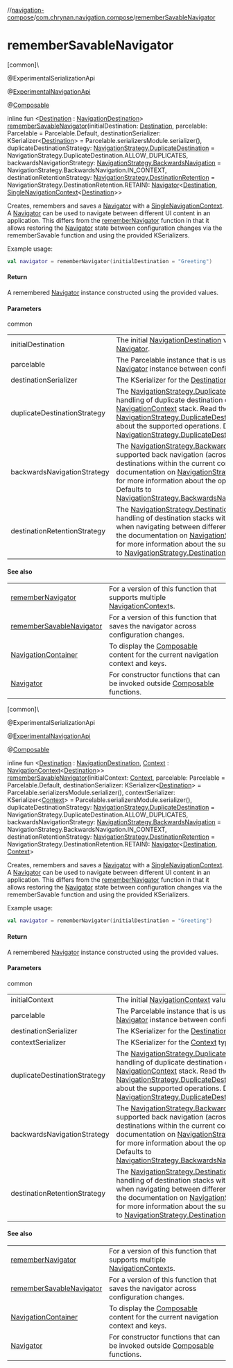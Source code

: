 //[navigation-compose](../../index.md)/[com.chrynan.navigation.compose](index.md)/[rememberSavableNavigator](remember-savable-navigator.md)

# rememberSavableNavigator

[common]\

@ExperimentalSerializationApi

@[ExperimentalNavigationApi](../../../navigation-core/navigation-core/com.chrynan.navigation/-experimental-navigation-api/index.md)

@[Composable](https://developer.android.com/reference/kotlin/androidx/compose/runtime/Composable.html)

inline fun &lt;[Destination](remember-savable-navigator.md) : [NavigationDestination](../../../navigation-core/com.chrynan.navigation/-navigation-destination/index.md)&gt; [rememberSavableNavigator](remember-savable-navigator.md)(initialDestination: [Destination](remember-savable-navigator.md), parcelable: Parcelable = Parcelable.Default, destinationSerializer: KSerializer&lt;[Destination](remember-savable-navigator.md)&gt; = Parcelable.serializersModule.serializer(), duplicateDestinationStrategy: [NavigationStrategy.DuplicateDestination](../../../navigation-core/navigation-core/com.chrynan.navigation/-navigation-strategy/-duplicate-destination/index.md) = NavigationStrategy.DuplicateDestination.ALLOW_DUPLICATES, backwardsNavigationStrategy: [NavigationStrategy.BackwardsNavigation](../../../navigation-core/navigation-core/com.chrynan.navigation/-navigation-strategy/-backwards-navigation/index.md) = NavigationStrategy.BackwardsNavigation.IN_CONTEXT, destinationRetentionStrategy: [NavigationStrategy.DestinationRetention](../../../navigation-core/navigation-core/com.chrynan.navigation/-navigation-strategy/-destination-retention/index.md) = NavigationStrategy.DestinationRetention.RETAIN): [Navigator](../../../navigation-core/navigation-core/com.chrynan.navigation/-navigator/index.md)&lt;[Destination](remember-savable-navigator.md), [SingleNavigationContext](../../../navigation-core/navigation-core/com.chrynan.navigation/-single-navigation-context/index.md)&lt;[Destination](remember-savable-navigator.md)&gt;&gt;

Creates, remembers and saves a [Navigator](../../../navigation-core/navigation-core/com.chrynan.navigation/-navigator/index.md) with a [SingleNavigationContext](../../../navigation-core/navigation-core/com.chrynan.navigation/-single-navigation-context/index.md). A [Navigator](../../../navigation-core/navigation-core/com.chrynan.navigation/-navigator/index.md) can be used to navigate between different UI content in an application. This differs from the [rememberNavigator](remember-navigator.md) function in that it allows restoring the [Navigator](../../../navigation-core/navigation-core/com.chrynan.navigation/-navigator/index.md) state between configuration changes via the rememberSavable function and using the provided KSerializers.

Example usage:

```kotlin
val navigator = rememberNavigator(initialDestination = "Greeting")
```

#### Return

A remembered [Navigator](../../../navigation-core/navigation-core/com.chrynan.navigation/-navigator/index.md) instance constructed using the provided values.

#### Parameters

common

| | |
|---|---|
| initialDestination | The initial [NavigationDestination](../../../navigation-core/com.chrynan.navigation/-navigation-destination/index.md) value to start at for this [Navigator](../../../navigation-core/navigation-core/com.chrynan.navigation/-navigator/index.md). |
| parcelable | The Parcelable instance that is used to store and retrieve the [Navigator](../../../navigation-core/navigation-core/com.chrynan.navigation/-navigator/index.md) instance between configuration changes. |
| destinationSerializer | The KSerializer for the [Destination](remember-savable-navigator.md) type. |
| duplicateDestinationStrategy | The [NavigationStrategy.DuplicateDestination](../../../navigation-core/navigation-core/com.chrynan.navigation/-navigation-strategy/-duplicate-destination/index.md) strategy for handling of duplicate destination content within a [NavigationContext](../../../navigation-core/navigation-core/com.chrynan.navigation/-navigation-context/index.md) stack. Read the documentation on [NavigationStrategy.DuplicateDestination](../../../navigation-core/navigation-core/com.chrynan.navigation/-navigation-strategy/-duplicate-destination/index.md) for more information about the supported operations. Defaults to [NavigationStrategy.DuplicateDestination.ALLOW_DUPLICATES](../../../navigation-core/navigation-core/com.chrynan.navigation/-navigation-strategy/-duplicate-destination/-a-l-l-o-w_-d-u-p-l-i-c-a-t-e-s/index.md). |
| backwardsNavigationStrategy | The [NavigationStrategy.BackwardsNavigation](../../../navigation-core/navigation-core/com.chrynan.navigation/-navigation-strategy/-backwards-navigation/index.md) strategy of supported back navigation (across contexts or just destinations within the current context). Read the documentation on [NavigationStrategy.BackwardsNavigation](../../../navigation-core/navigation-core/com.chrynan.navigation/-navigation-strategy/-backwards-navigation/index.md) for more information about the operations that are supported. Defaults to [NavigationStrategy.BackwardsNavigation.IN_CONTEXT](../../../navigation-core/navigation-core/com.chrynan.navigation/-navigation-strategy/-backwards-navigation/-i-n_-c-o-n-t-e-x-t/index.md). |
| destinationRetentionStrategy | The [NavigationStrategy.DestinationRetention](../../../navigation-core/navigation-core/com.chrynan.navigation/-navigation-strategy/-destination-retention/index.md) strategy for handling of destination stacks within a [NavigationContext](../../../navigation-core/navigation-core/com.chrynan.navigation/-navigation-context/index.md) when navigating between different [NavigationContext](../../../navigation-core/navigation-core/com.chrynan.navigation/-navigation-context/index.md)s. Read the documentation on [NavigationStrategy.DestinationRetention](../../../navigation-core/navigation-core/com.chrynan.navigation/-navigation-strategy/-destination-retention/index.md) for more information about the supported operations. Defaults to [NavigationStrategy.DestinationRetention.RETAIN](../../../navigation-core/navigation-core/com.chrynan.navigation/-navigation-strategy/-destination-retention/-r-e-t-a-i-n/index.md). |

#### See also

| | |
|---|---|
| [rememberNavigator](remember-navigator.md) | For a version of this function that supports multiple [NavigationContext](../../../navigation-core/navigation-core/com.chrynan.navigation/-navigation-context/index.md)s. |
| [rememberSavableNavigator](remember-savable-navigator.md) | For a version of this function that saves the navigator across configuration changes. |
| [NavigationContainer](-navigation-container.md) | To display the [Composable](https://developer.android.com/reference/kotlin/androidx/compose/runtime/Composable.html) content for the current navigation context and keys. |
| [Navigator](../../../navigation-core/navigation-core/com.chrynan.navigation/-navigator/index.md) | For constructor functions that can be invoked outside [Composable](https://developer.android.com/reference/kotlin/androidx/compose/runtime/Composable.html) functions. |

[common]\

@ExperimentalSerializationApi

@[ExperimentalNavigationApi](../../../navigation-core/navigation-core/com.chrynan.navigation/-experimental-navigation-api/index.md)

@[Composable](https://developer.android.com/reference/kotlin/androidx/compose/runtime/Composable.html)

inline fun &lt;[Destination](remember-savable-navigator.md) : [NavigationDestination](../../../navigation-core/com.chrynan.navigation/-navigation-destination/index.md), [Context](remember-savable-navigator.md) : [NavigationContext](../../../navigation-core/navigation-core/com.chrynan.navigation/-navigation-context/index.md)&lt;[Destination](remember-savable-navigator.md)&gt;&gt; [rememberSavableNavigator](remember-savable-navigator.md)(initialContext: [Context](remember-savable-navigator.md), parcelable: Parcelable = Parcelable.Default, destinationSerializer: KSerializer&lt;[Destination](remember-savable-navigator.md)&gt; = Parcelable.serializersModule.serializer(), contextSerializer: KSerializer&lt;[Context](remember-savable-navigator.md)&gt; = Parcelable.serializersModule.serializer(), duplicateDestinationStrategy: [NavigationStrategy.DuplicateDestination](../../../navigation-core/navigation-core/com.chrynan.navigation/-navigation-strategy/-duplicate-destination/index.md) = NavigationStrategy.DuplicateDestination.ALLOW_DUPLICATES, backwardsNavigationStrategy: [NavigationStrategy.BackwardsNavigation](../../../navigation-core/navigation-core/com.chrynan.navigation/-navigation-strategy/-backwards-navigation/index.md) = NavigationStrategy.BackwardsNavigation.IN_CONTEXT, destinationRetentionStrategy: [NavigationStrategy.DestinationRetention](../../../navigation-core/navigation-core/com.chrynan.navigation/-navigation-strategy/-destination-retention/index.md) = NavigationStrategy.DestinationRetention.RETAIN): [Navigator](../../../navigation-core/navigation-core/com.chrynan.navigation/-navigator/index.md)&lt;[Destination](remember-savable-navigator.md), [Context](remember-savable-navigator.md)&gt;

Creates, remembers and saves a [Navigator](../../../navigation-core/navigation-core/com.chrynan.navigation/-navigator/index.md) with a [SingleNavigationContext](../../../navigation-core/navigation-core/com.chrynan.navigation/-single-navigation-context/index.md). A [Navigator](../../../navigation-core/navigation-core/com.chrynan.navigation/-navigator/index.md) can be used to navigate between different UI content in an application. This differs from the [rememberNavigator](remember-navigator.md) function in that it allows restoring the [Navigator](../../../navigation-core/navigation-core/com.chrynan.navigation/-navigator/index.md) state between configuration changes via the rememberSavable function and using the provided KSerializers.

Example usage:

```kotlin
val navigator = rememberNavigator(initialDestination = "Greeting")
```

#### Return

A remembered [Navigator](../../../navigation-core/navigation-core/com.chrynan.navigation/-navigator/index.md) instance constructed using the provided values.

#### Parameters

common

| | |
|---|---|
| initialContext | The initial [NavigationContext](../../../navigation-core/navigation-core/com.chrynan.navigation/-navigation-context/index.md) value to start at for this [Navigator](../../../navigation-core/navigation-core/com.chrynan.navigation/-navigator/index.md). |
| parcelable | The Parcelable instance that is used to store and retrieve the [Navigator](../../../navigation-core/navigation-core/com.chrynan.navigation/-navigator/index.md) instance between configuration changes. |
| destinationSerializer | The KSerializer for the [Destination](remember-savable-navigator.md) type. |
| contextSerializer | The KSerializer for the [Context](remember-savable-navigator.md) type. |
| duplicateDestinationStrategy | The [NavigationStrategy.DuplicateDestination](../../../navigation-core/navigation-core/com.chrynan.navigation/-navigation-strategy/-duplicate-destination/index.md) strategy for handling of duplicate destination content within a [NavigationContext](../../../navigation-core/navigation-core/com.chrynan.navigation/-navigation-context/index.md) stack. Read the documentation on [NavigationStrategy.DuplicateDestination](../../../navigation-core/navigation-core/com.chrynan.navigation/-navigation-strategy/-duplicate-destination/index.md) for more information about the supported operations. Defaults to [NavigationStrategy.DuplicateDestination.ALLOW_DUPLICATES](../../../navigation-core/navigation-core/com.chrynan.navigation/-navigation-strategy/-duplicate-destination/-a-l-l-o-w_-d-u-p-l-i-c-a-t-e-s/index.md). |
| backwardsNavigationStrategy | The [NavigationStrategy.BackwardsNavigation](../../../navigation-core/navigation-core/com.chrynan.navigation/-navigation-strategy/-backwards-navigation/index.md) strategy of supported back navigation (across contexts or just destinations within the current context). Read the documentation on [NavigationStrategy.BackwardsNavigation](../../../navigation-core/navigation-core/com.chrynan.navigation/-navigation-strategy/-backwards-navigation/index.md) for more information about the operations that are supported. Defaults to [NavigationStrategy.BackwardsNavigation.IN_CONTEXT](../../../navigation-core/navigation-core/com.chrynan.navigation/-navigation-strategy/-backwards-navigation/-i-n_-c-o-n-t-e-x-t/index.md). |
| destinationRetentionStrategy | The [NavigationStrategy.DestinationRetention](../../../navigation-core/navigation-core/com.chrynan.navigation/-navigation-strategy/-destination-retention/index.md) strategy for handling of destination stacks within a [NavigationContext](../../../navigation-core/navigation-core/com.chrynan.navigation/-navigation-context/index.md) when navigating between different [NavigationContext](../../../navigation-core/navigation-core/com.chrynan.navigation/-navigation-context/index.md)s. Read the documentation on [NavigationStrategy.DestinationRetention](../../../navigation-core/navigation-core/com.chrynan.navigation/-navigation-strategy/-destination-retention/index.md) for more information about the supported operations. Defaults to [NavigationStrategy.DestinationRetention.RETAIN](../../../navigation-core/navigation-core/com.chrynan.navigation/-navigation-strategy/-destination-retention/-r-e-t-a-i-n/index.md). |

#### See also

| | |
|---|---|
| [rememberNavigator](remember-navigator.md) | For a version of this function that supports multiple [NavigationContext](../../../navigation-core/navigation-core/com.chrynan.navigation/-navigation-context/index.md)s. |
| [rememberSavableNavigator](remember-savable-navigator.md) | For a version of this function that saves the navigator across configuration changes. |
| [NavigationContainer](-navigation-container.md) | To display the [Composable](https://developer.android.com/reference/kotlin/androidx/compose/runtime/Composable.html) content for the current navigation context and keys. |
| [Navigator](../../../navigation-core/navigation-core/com.chrynan.navigation/-navigator/index.md) | For constructor functions that can be invoked outside [Composable](https://developer.android.com/reference/kotlin/androidx/compose/runtime/Composable.html) functions. |
